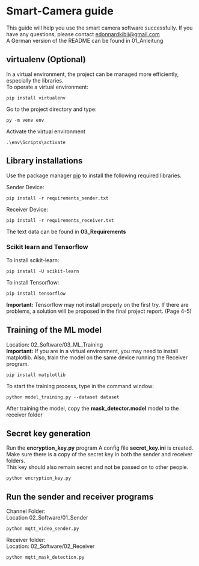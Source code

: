 # Smart-Camera guide
This guide will help you use the smart camera software successfully. If you have any questions, please contact edonnardkibii@gmail.com <br />
A German version of the README can be found in 01_Anleitung

## virtualenv (Optional)
In a virtual environment, the project can be managed more efficiently, especially the libraries. <br />
To operate a virtual environment:
```
pip install virtualenv
```
Go to the project directory and type:
```
py -m venv env
```
Activate the virtual environment
```
.\env\Scripts\activate
```

## Library installations
Use the package manager [pip](https://pip.pypa.io/en/stable/) to install the following required libraries.

Sender Device:
```
pip install -r requirements_sender.txt
```

Receiver Device:
```
pip install -r requirements_receiver.txt
```
The text data can be found in **03_Requirements**

### Scikit learn and Tensorflow
To install scikit-learn:
```
pip install -U scikit-learn
```
To install Tensorflow:
```
pip install tensorflow
```
**Important:** Tensorflow may not install properly on the first try. If there are problems, a solution will be proposed in the final project report. (Page 4-5)

## Training of the ML model
Location: 02_Software/03_ML_Training <br />
**Important:** If you are in a virtual environment, you may need to install matplotlib. Also, train the model on the same device running the Receiver program. <br/>
```
pip install matplotlib
```
To start the training process, type in the command window:
```
python model_training.py --dataset dataset
```
After training the model, copy the **mask_detector.model** model to the receiver folder

## Secret key generation
Run the **encryption_key.py** program
A config file **secret_key.ini** is created. Make sure there is a copy of the secret key in both the sender and receiver folders.\
This key should also remain secret and not be passed on to other people.
```
python encryption_key.py
```

## Run the sender and receiver programs
Channel Folder: <br />
Location 02_Software/01_Sender
```
python mqtt_video_sender.py
```
Receiver folder: <br/>
Location: 02_Software/02_Receiver
```
python mqtt_mask_detection.py
```
